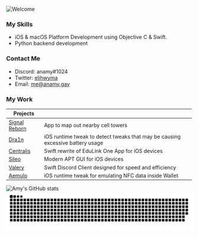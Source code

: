 ![Welcome](https://github.com/elihwyma/elihwyma/raw/master/Welcome.gif)

### My Skills
- iOS & macOS Platform Development using Objective C & Swift. 
- Python backend  development 

### Contact Me
* Discord: anamy#1024
* Twitter: [elihwyma](https://twitter.com/elihwyma)
* Email: me@anamy.gay

### My Work
| Projects                                                  |                                                                                |
|-----------------------------------------------------------|--------------------------------------------------------------------------------|
| [Signal Reborn](https://github.com/elihwyma/SignalReborn) | App to map out nearby cell towers                                              |
| [Dra1n](https://github.com/elihwyma/Dra1nMirror)          | iOS runtime tweak to detect tweaks that may be causing excessive battery usage |
| [Centralis](https://github.com/elihwyma/Centralis)        | Swift rewrite of EduLink One App for iOS devices                               |
| [Sileo](https://github.com/Sileo/Sileo)                   | Modern APT GUI for iOS devices                                                 |
| [Valery](https://github.com/elihwyma/Valery)              | Swift Discord Client designed for speed and efficiency                         |
| [Aemulo](https://github.com/elihwyma/Aemulo)              | iOS runtime tweak for emulating NFC data inside Wallet                         |

![Amy's GitHub stats](https://github-readme-stats.vercel.app/api?username=elihwyma&show_icons=true&theme=tokyonight&count_private=true)
![Amy's Commit Snake](https://raw.githubusercontent.com/elihwyma/elihwyma/snake/github-contribution-grid-snake.svg)
